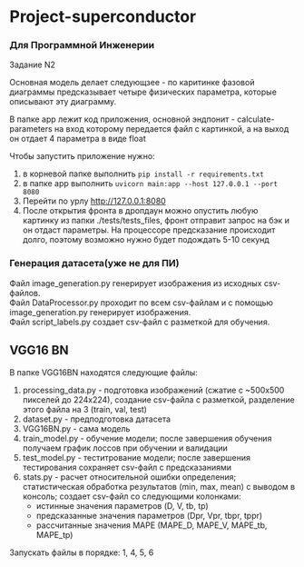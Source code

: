 # Project-superconductor

### Для Программной Инженерии

Задание N2

Основная модель делает следующзее - по каритинке фазовой диаграммы предсказывает четыре физических параметра, которые описывают эту диаграмму.

В папке app лежит код приложения, основной эндпонит - calculate-parameters на вход которому передается файл с картинкой, а на выход он отдает 4 параметра в виде float

Чтобы запустить приложение нужно:
1. в корневой папке выполнить `pip install -r requirements.txt`
2. в папке app выполнить `uvicorn main:app --host 127.0.0.1 --port 8080`
3. Перейти по урлу http://127.0.0.1:8080
4. После открытия фронта в дропдаун можно опустить любую картинку из папки ./tests/tests_files, фронт отправит запрос на бэк и он  отдаст параметры. На процессоре предсказание происходит долго, поэтому возможно нужно будет подождать 5-10 секунд


### Генерация датасета(уже не для ПИ)
Файл image_generation.py генерирует изображения из исходных csv-файлов.  
Файл DataProcessor.py проходит по всем csv-файлам и с помощью image_generation.py генерирует изображения.  
Файл script_labels.py создает csv-файл с разметкой для обучения.  

## VGG16 BN  
В папке VGG16BN находятся следующие файлы:  
1. processing_data.py - подготовка изображений (сжатие с ~500х500 пикселей до 224х224), создание csv-файла с разметкой, разделение этого файла на 3 (train, val, test)
2. dataset.py - предподготовка датасета
3. VGG16BN.py - сама модель
4. train_model.py - обучение модели; после завершения обучения получаем график лоссов при обучении и валидации
5. test_model.py - теститрование модели; после завершения тестирования сохраняет csv-файл с предсказаниями
6. stats.py - расчет относительной ошибки определения; статистическая обработка результатов (min, max, mean) с выводом в консоль; создает csv-файл со следующими колонками:
   * истинные значения параметров (D, V, tb, tp)
   * предсказанные значения параметров (Dpr, Vpr, tbpr, tppr)
   * рассчитанные значения MAPE (MAPE_D, MAPE_V, MAPE_tb, MAPE_tp)

Запускать файлы в порядке: 1, 4, 5, 6




